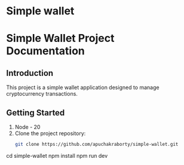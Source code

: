# Simple wallet

# Simple Wallet Project Documentation

## Introduction
This project is a simple wallet application designed to manage cryptocurrency transactions.

## Getting Started
1. Node - 20
2. Clone the project repository:
   ```bash
   git clone https://github.com/apuchakraborty/simple-wallet.git
   
cd simple-wallet
npm install
npm run dev
